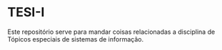 # TESI-I
Este repositório serve para mandar coisas relacionadas a disciplina de Tópicos especiais de sistemas de informação.
